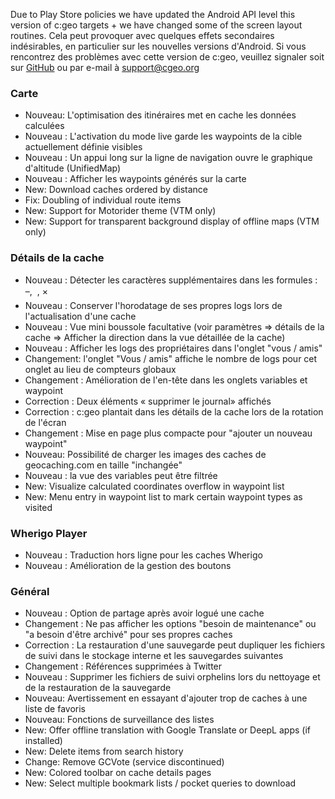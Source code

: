 Due to Play Store policies we have updated the Android API level this version of c:geo targets + we have changed some of the screen layout routines. Cela peut provoquer avec quelques effets secondaires indésirables, en particulier sur les nouvelles versions d'Android. Si vous rencontrez des problèmes avec cette version de c:geo, veuillez signaler soit sur [GitHub](https://github.com/cgeo/cgeo) ou par e-mail à [support@cgeo.org](mailto:support@cgeo.org)

### Carte
- Nouveau: L'optimisation des itinéraires met en cache les données calculées
- Nouveau : L'activation du mode live garde les waypoints de la cible actuellement définie visibles
- Nouveau : Un appui long sur la ligne de navigation ouvre le graphique d'altitude (UnifiedMap)
- Nouveau : Afficher les waypoints générés sur la carte
- New: Download caches ordered by distance
- Fix: Doubling of individual route items
- New: Support for Motorider theme (VTM only)
- New: Support for transparent background display of offline maps (VTM only)

### Détails de la cache
- Nouveau : Détecter les caractères supplémentaires dans les formules : –,  , ×
- Nouveau : Conserver l'horodatage de ses propres logs lors de l'actualisation d'une cache
- Nouveau : Vue mini boussole facultative (voir paramètres => détails de la cache => Afficher la direction dans la vue détaillée de la cache)
- Nouveau : Afficher les logs des propriétaires dans l'onglet "vous / amis"
- Changement: l'onglet "Vous / amis" affiche le nombre de logs pour cet onglet au lieu de compteurs globaux
- Changement : Amélioration de l'en-tête dans les onglets variables et waypoint
- Correction : Deux éléments « supprimer le journal» affichés
- Correction : c:geo plantait dans les détails de la cache lors de la rotation de l'écran
- Changement : Mise en page plus compacte pour "ajouter un nouveau waypoint"
- Nouveau: Possibilité de charger les images des caches de geocaching.com en taille "inchangée"
- Nouveau : la vue des variables peut être filtrée
- New: Visualize calculated coordinates overflow in waypoint list
- New: Menu entry in waypoint list to mark certain waypoint types as visited

### Wherigo Player
- Nouveau : Traduction hors ligne pour les caches Wherigo
- Nouveau : Amélioration de la gestion des boutons

### Général
- Nouveau : Option de partage après avoir logué une cache
- Changement : Ne pas afficher les options "besoin de maintenance" ou "a besoin d'être archivé" pour ses propres caches
- Correction : La restauration d'une sauvegarde peut dupliquer les fichiers de suivi dans le stockage interne et les sauvegardes suivantes
- Changement : Références supprimées à Twitter
- Nouveau : Supprimer les fichiers de suivi orphelins lors du nettoyage et de la restauration de la sauvegarde
- Nouveau: Avertissement en essayant d'ajouter trop de caches à une liste de favoris
- Nouveau: Fonctions de surveillance des listes
- New: Offer offline translation with Google Translate or DeepL apps (if installed)
- New: Delete items from search history
- Change: Remove GCVote (service discontinued)
- New: Colored toolbar on cache details pages
- New: Select multiple bookmark lists / pocket queries to download
